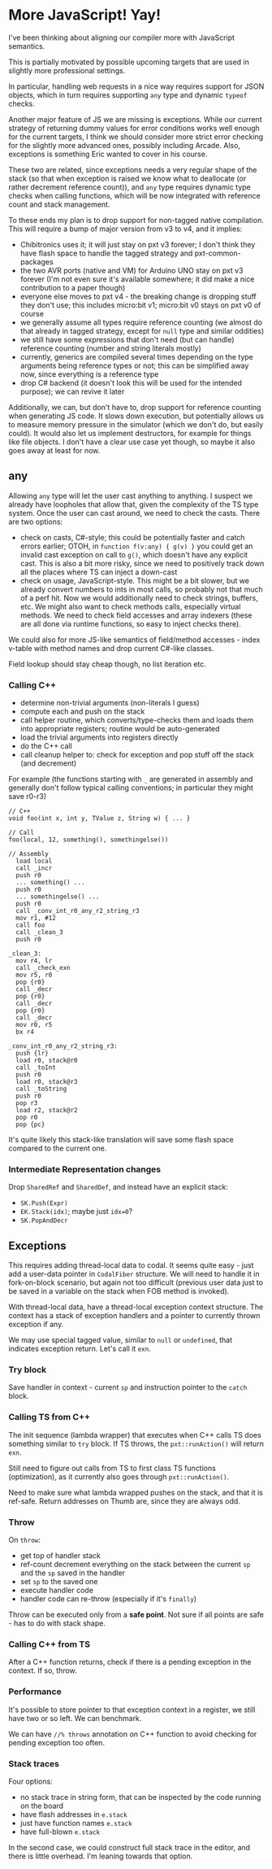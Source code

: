 # More JavaScript! Yay!

I've been thinking about aligning our compiler more with JavaScript semantics.

This is partially motivated by possible upcoming targets that are used
in slightly more professional settings.

In particular, handling web requests in a nice way requires support for JSON
objects, which in turn requires supporting `any` type and dynamic `typeof`
checks.

Another major feature of JS we are missing is exceptions. While our current
strategy of returning dummy values for error conditions works well enough for
the current targets, I think we should consider more strict error checking for
the slightly more advanced ones, possibly including Arcade. Also, exceptions is
something Eric wanted to cover in his course.

These two are related, since exceptions needs a very regular shape of the stack
(so that when exception is raised we know what to deallocate (or rather decrement
reference count)), and `any` type requires dynamic type checks when calling
functions, which will be now integrated with reference count and stack management.

To these ends my plan is to drop support for non-tagged native compilation.
This will require a bump of major version from v3 to v4, and it implies:

* Chibitronics uses it; it will just stay on pxt v3 forever; I don't think they have
  flash space to handle the tagged strategy and pxt-common-packages
* the two AVR ports (native and VM) for Arduino UNO stay on pxt v3 forever (I'm not even sure it's available somewhere; it did make a nice contribution to a paper though)
* everyone else moves to pxt v4 - the breaking change is dropping stuff they don't use;
  this includes micro:bit v1; micro:bit v0 stays on pxt v0 of course
* we generally assume all types require reference counting (we almost do that already in tagged
  strategy, except for `null` type and similar oddities)
* we still have some expressions that don't need (but can handle) reference counting (number and string literals mostly)
* currently, generics are compiled several times depending on the type arguments being reference types or not;
  this can be simplified away now, since everything is a reference type
* drop C# backend (it doesn't look this will be used for the intended purpose); we can revive it later

Additionally, we can, but don't have to, drop support for reference counting when generating JS code.
It slows down execution, but potentially allows us to measure memory pressure in
the simulator (which we don't do, but easily could). It would also let us
implement destructors, for example for things like file objects. I don't have a clear
use case yet though, so maybe it also goes away at least for now.

## any

Allowing `any` type will let the user cast anything to anything. I suspect
we already have loopholes that allow that, given the complexity of the TS
type system. Once the user can cast around, we need to check the casts.
There are two options:

* check on casts, C#-style; this could be potentially faster and catch errors earlier;
  OTOH, in `function f(v:any) { g(v) }` you could get an invalid cast exception on call
  to `g()`, which doesn't have any explicit cast. This is also a bit more risky, since
  we need to positively track down all the places where TS can inject a down-cast
* check on usage, JavaScript-style. This might be a bit slower, but we already convert
  numbers to ints in most calls, so probably not that much of a perf hit.
  Now we would additionally need to check strings, buffers,
  etc. We might also want to check methods calls, especially virtual methods.
  We need to check field accesses and array
  indexers (these are all done via runtime functions, so easy to inject checks there).

We could also for more JS-like semantics of field/method accesses - index v-table with
method names and drop current C#-like classes.

Field lookup should stay cheap though, no list iteration etc.

### Calling C++

* determine non-trivial arguments (non-literals I guess)
* compute each and push on the stack
* call helper routine, which converts/type-checks them and loads them into appropriate registers;
  routine would be auto-generated
* load the trivial arguments into registers directly
* do the C++ call
* call cleanup helper to: check for exception and pop stuff off the stack (and decrement)

For example (the functions starting with `_` are generated in assembly and
generally don't follow typical calling conventions; in particular they might save r0-r3)

```
// C++
void foo(int x, int y, TValue z, String w) { ... }

// Call
foo(local, 12, something(), somethingelse())

// Assembly
  load local
  call _incr
  push r0
  ... something() ...
  push r0
  ... somethingelse() ...
  push r0
  call _conv_int_r0_any_r2_string_r3
  mov r1, #12
  call foo
  call _clean_3
  push r0

_clean_3:
  mov r4, lr
  call _check_exn
  mov r5, r0
  pop {r0}
  call _decr
  pop {r0}
  call _decr
  pop {r0}
  call _decr
  mov r0, r5
  bx r4

_conv_int_r0_any_r2_string_r3:
  push {lr}
  load r0, stack@r0
  call _toInt
  push r0
  load r0, stack@r3
  call _toString
  push r0
  pop r3
  load r2, stack@r2
  pop r0
  pop {pc}
```

It's quite likely this stack-like translation will save some flash space compared to the current one.

### Intermediate Representation changes

Drop `SharedRef` and `SharedDef`, and instead have an explicit stack:
* `SK.Push(Expr)`
* `EK.Stack(idx)`; maybe just `idx=0`?
* `SK.PopAndDecr`

## Exceptions

This requires adding thread-local data to codal. It seems quite easy - just
add a user-data pointer in `CodalFiber` structure. We will need to handle it in fork-on-block
scenario, but again not too difficult (previous user data just to be saved
in a variable on the stack when FOB method is invoked).

With thread-local data, have a thread-local exception context structure.
The context has a stack of exception handlers and a pointer to currently
thrown exception if any.

We may use special tagged value, similar to `null` or `undefined`, that
indicates exception return. Let's call it `exn`.

### Try block

Save handler in context - current `sp` and instruction pointer to the `catch` block.

### Calling TS from C++

The init sequence (lambda wrapper) that executes when C++ calls TS does something similar to `try` block.
If TS throws, the `pxt::runAction()` will return `exn`.

Still need to figure out calls from TS to first class TS functions (optimization), as
it currently also goes through `pxt::runAction()`.

Need to make sure what lambda wrapped pushes on the stack, and that it is ref-safe.
Return addresses on Thumb are, since they are always odd.

### Throw

On `throw`:
* get top of handler stack
* ref-count decrement everything on the stack between the current `sp` and the `sp` saved in the handler
* set `sp` to the saved one
* execute handler code
* handler code can re-throw (especially if it's `finally`)

Throw can be executed only from a **safe point**. Not sure if all points are safe - has
to do with stack shape.

### Calling C++ from TS

After a C++ function returns, check if there is a pending exception in the context.
If so, throw.

### Performance

It's possible to store pointer to that exception context in a register, we still have
two or so left. We can benchmark.

We can have `//% throws` annotation on C++ function to avoid checking for pending
exception too often.

### Stack traces

Four options:
* no stack trace in string form, that can be inspected by the code running on the board
* have flash addresses in `e.stack`
* just have function names `e.stack`
* have full-blown `e.stack`

In the second case, we could construct full stack trace in the editor, and there
is little overhead. I'm leaning towards that option.

